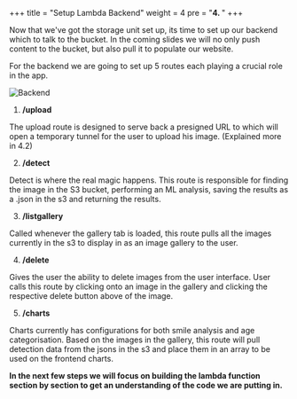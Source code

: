 
+++
title = "Setup Lambda Backend"
weight = 4
pre = "<b>4. </b>"
+++

Now that we've got the storage unit set up, its time to set up our backend which to talk to the bucket. In the coming slides we will no only push content to the bucket, but also pull it to populate our website.

For the backend we are going to set up 5 routes each playing a crucial role in the app.

![Backend](/img/Backend.png)

1. **/upload**

The upload route is designed to serve back a presigned URL to which will open a temporary tunnel for the user to upload his image. (Explained more in 4.2)

2. **/detect**

Detect is where the real magic happens. This route is responsible for finding the image in the S3 bucket, performing an ML analysis, saving the results as a .json in the s3 and returning the results.

3. **/listgallery**

Called whenever the gallery tab is loaded, this route pulls all the images currently in the s3 to display in as an image gallery to the user.

4. **/delete**

Gives the user the ability to delete images from the user interface. User calls this route by clicking onto an image in the gallery and clicking the respective delete button above of the image.

5. **/charts**

Charts currently has configurations for both smile analysis and age categorisation. Based on the images in the gallery, this route will pull detection data from the jsons in the s3 and place them in an array to be used on the frontend charts.

**In the next few steps we will focus on building the lambda function section by section to get an understanding of the code we are putting in.**

